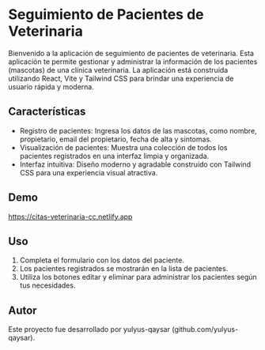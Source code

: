 # Seguimiento de Pacientes de Veterinaria

Bienvenido a la aplicación de seguimiento de pacientes de veterinaria. Esta aplicación te permite gestionar y administrar la información de los pacientes (mascotas) de una clínica veterinaria. La aplicación está construida utilizando React, Vite y Tailwind CSS para brindar una experiencia de usuario rápida y moderna.

## Características

- Registro de pacientes: Ingresa los datos de las mascotas, como nombre, propietario, email del propietario, fecha de alta y sintomas.
- Visualización de pacientes: Muestra una colección de todos los pacientes registrados en una interfaz limpia y organizada.
- Interfaz intuitiva: Diseño moderno y agradable construido con Tailwind CSS para una experiencia visual atractiva.

## Demo 
https://citas-veterinaria-cc.netlify.app

## Uso

1. Completa el formulario con los datos del paciente.
2. Los pacientes registrados se mostrarán en la lista de pacientes.
3. Utiliza los botones editar y eliminar para administrar los pacientes según tus necesidades.


## Autor
Este proyecto fue desarrollado por yulyus-qaysar (github.com/yulyus-qaysar).
